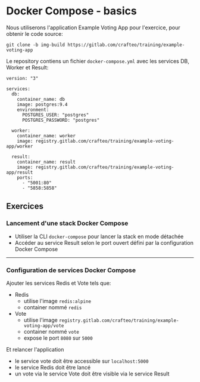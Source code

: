 # Docker Compose - basics

Nous utiliserons l'application Example Voting App pour l'exercice, pour obtenir le code source:

```
git clone -b img-build https://gitlab.com/crafteo/training/example-voting-app
```

Le repository contiens un fichier `docker-compose.yml` avec les services DB, Worker et Result:

```
version: "3"

services:
  db:
    container_name: db
    image: postgres:9.4
    environment:
      POSTGRES_USER: "postgres"
      POSTGRES_PASSWORD: "postgres"

  worker:
    container_name: worker
    image: registry.gitlab.com/crafteo/training/example-voting-app/worker

  result:
    container_name: result
    image: registry.gitlab.com/crafteo/training/example-voting-app/result
    ports:
      - "5001:80"
      - "5858:5858"
```

## Exercices

### Lancement d'une stack Docker Compose

- Utiliser la CLI `docker-compose` pour lancer la stack en mode détachée
- Accéder au service Result selon le port ouvert défini par la configuration Docker Compose

---

### Configuration de services Docker Compose

Ajouter les services Redis et Vote tels que:

- Redis
  - utilise l'image `redis:alpine`
  - container nommé `redis`
- Vote 
  - utilise l'image `registry.gitlab.com/crafteo/training/example-voting-app/vote`
  - container nommé `vote`
  - expose le port `8080` sur `5000` 
  
Et relancer l'application

- le service vote doit être accessible sur `localhost:5000`
- le service Redis doit être lancé
- un vote via le service Vote doit être visible via le service Result


